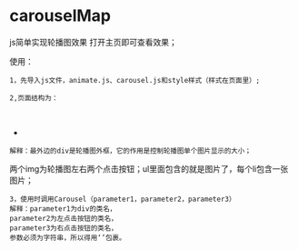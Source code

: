 # carouselMap
js简单实现轮播图效果
打开主页即可查看效果；

使用：

    1，先导入js文件，animate.js、carousel.js和style样式（样式在页面里）;

    2,页面结构为：

<div>
   <img></img>
   <img></img>
   <ul>
     <li></li>
   </ul>
</div>

    解释：最外边的div是轮播图外框，它的作用是控制轮播图单个图片显示的大小；

两个img为轮播图左右两个点击按钮；ul里面包含的就是图片了，每个li包含一张图片；
   
    3，使用时调用Carousel（parameter1，parameter2，parameter3）
    解释：parameter1为div的类名，
    parameter2为左点击按钮的类名，
    parameter3为右点击按钮的类名，
    参数必须为字符串，所以得用‘’包裹。

